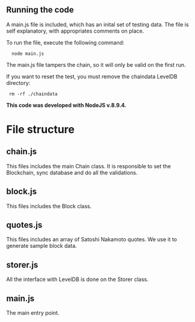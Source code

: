 ## Running the code

A main.js file is included, which has an inital set of testing data.
The file is self explanatory, with appropriates comments on place.

To run the file, execute the following command:

```
  node main.js
```

The main.js file tampers the chain, so it will only be valid on the first run.

If you want to reset the test, you must remove the chaindata LevelDB directory:

```
 rm -rf ./chaindata
```

**This code was developed with NodeJS v.8.9.4.**

# File structure

## chain.js
This files includes the main Chain class. It is responsible to set the Blockchain, sync database and do all the validations.

## block.js
This files includes the Block class.

## quotes.js
This files includes an array of Satoshi Nakamoto quotes. We use it to generate sample block data.

## storer.js
All the interface with LevelDB is done on the Storer class.

## main.js
The main entry point.